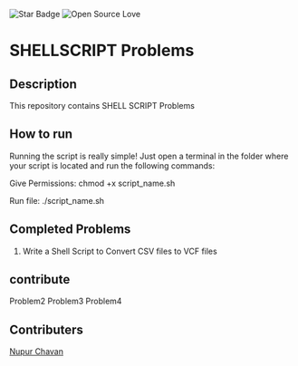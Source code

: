 ![Star Badge](https://img.shields.io/static/v1?label=%F0%9F%8C%9F&message=If%20Useful&style=style=flat&color=BC4E99)
![Open Source Love](https://badges.frapsoft.com/os/v1/open-source.svg?v=103)


# SHELLSCRIPT Problems



## Description
This repository contains SHELL SCRIPT Problems

## How to run
Running the script is really simple! Just open a terminal in the folder where your script is located and run the following commands:

Give Permissions:
chmod +x script_name.sh

Run file:
./script_name.sh

## Completed Problems
1. Write a Shell Script to Convert CSV files to VCF files

## contribute
Problem2
Problem3
Problem4

## Contributers
[Nupur Chavan](https://github.com/NupurChavan)
